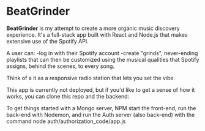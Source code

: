 # BeatGrinder #

**BeatGrinder** is my attempt to create a more organic music discovery experience. It's a full-stack app built with React and Node.js that makes extensive use of the Spotify API. 

A user can: 
	-log in with their Spotify account
	-create "grinds", never-ending playlists that can then be customized using the musical qualities that Spotify assigns, behind the scenes, to every song. 

Think of a it as a responsive radio station that lets you set the vibe.

This app is currently not deployed, but if you'd like to get a sense of how it works, you can clone this repo and the backend:

To get things started with a Mongo server, NPM start the front-end, run the back-end with Nodemon, and run the Auth server (also back-end) with the command node auth/authorization_code/app.js 